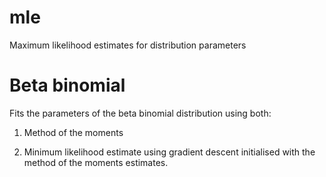 # mle
Maximum likelihood estimates for distribution parameters

# Beta binomial
Fits the parameters of the beta binomial distribution using both: 

1) Method of the moments

2) Minimum likelihood estimate using gradient descent initialised with the method of the moments estimates.
